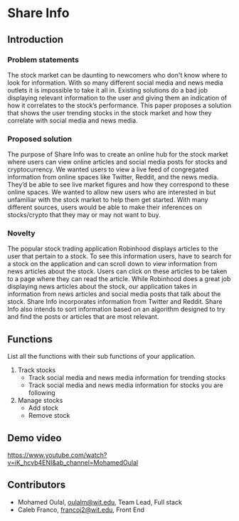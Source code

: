 # Share Info

## Introduction

### Problem statements 
The stock market can be daunting to newcomers who don't know where to look for information.  With so many different social media and news media outlets it is impossible to take it all in. Existing solutions do a bad job displaying relevant information to the user and giving them an indication of how it correlates to the stock’s performance. This paper proposes a solution that shows the user trending stocks in the stock market and how they correlate with social media and news media.

### Proposed solution 
The purpose of Share Info was to create an online hub for the stock market where users can view online articles and social media posts for stocks and cryptocurrency. We wanted users to view a live feed of congregated information from online spaces like Twitter, Reddit, and the news media. They’d be able to see live market figures and how they correspond to these online spaces. We wanted to allow new users who are interested in but unfamiliar with the stock market to help them get started. With many different sources, users would be able to make their inferences on stocks/crypto that they may or may not want to buy.

### Novelty 
The popular stock trading application Robinhood displays articles to the user that pertain to a stock. To see this information users, have to search for a stock on the application and can scroll down to view information from news articles about the stock. Users can click on these articles to be taken to a page where they can read the article. While Robinhood does a great job displaying news articles about the stock, our application takes in information from news articles and social media posts that talk about the stock. Share Info incorporates information from Twitter and Reddit. Share Info also intends to sort information based on an algorithm designed to try and find the posts or articles that are most relevant.

## Functions
List all the functions with their sub functions of your application.
1. Track stocks
    - Track social media and news media information for trending stocks
    - Track social media and news media information for stocks you are following
2. Manage stocks
    - Add stock
    - Remove stock

## Demo video
https://www.youtube.com/watch?v=iK_hcvb4ENI&ab_channel=MohamedOulal

## Contributors
- Mohamed Oulal, oulalm@wit.edu, Team Lead, Full stack
- Caleb Franco, francoj2@wit.edu, Front End
